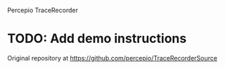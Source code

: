 Percepio TraceRecorder

# TODO: Add demo instructions

Original repository at https://github.com/percepio/TraceRecorderSource
